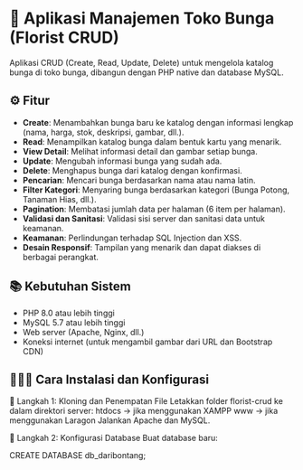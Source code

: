 # 💐 Aplikasi Manajemen Toko Bunga (Florist CRUD)

Aplikasi CRUD (Create, Read, Update, Delete) untuk mengelola katalog bunga di toko bunga, dibangun dengan PHP native dan database MySQL.

## ⚙️ Fitur

- **Create**: Menambahkan bunga baru ke katalog dengan informasi lengkap (nama, harga, stok, deskripsi, gambar, dll.).
- **Read**: Menampilkan katalog bunga dalam bentuk kartu yang menarik.
- **View Detail**: Melihat informasi detail dan gambar setiap bunga.
- **Update**: Mengubah informasi bunga yang sudah ada.
- **Delete**: Menghapus bunga dari katalog dengan konfirmasi.
- **Pencarian**: Mencari bunga berdasarkan nama atau nama latin.
- **Filter Kategori**: Menyaring bunga berdasarkan kategori (Bunga Potong, Tanaman Hias, dll.).
- **Pagination**: Membatasi jumlah data per halaman (6 item per halaman).
- **Validasi dan Sanitasi**: Validasi sisi server dan sanitasi data untuk keamanan.
- **Keamanan**: Perlindungan terhadap SQL Injection dan XSS.
- **Desain Responsif**: Tampilan yang menarik dan dapat diakses di berbagai perangkat.

## 📚 Kebutuhan Sistem

- PHP 8.0 atau lebih tinggi
- MySQL 5.7 atau lebih tinggi
- Web server (Apache, Nginx, dll.)
- Koneksi internet (untuk mengambil gambar dari URL dan Bootstrap CDN)

## 👩🏻‍💻 Cara Instalasi dan Konfigurasi

🧩 Langkah 1: Kloning dan Penempatan File
Letakkan folder florist-crud ke dalam direktori server:
htdocs → jika menggunakan XAMPP
www → jika menggunakan Laragon
Jalankan Apache dan MySQL.

🧩 Langkah 2: Konfigurasi Database
Buat database baru:

CREATE DATABASE db_daribontang;
